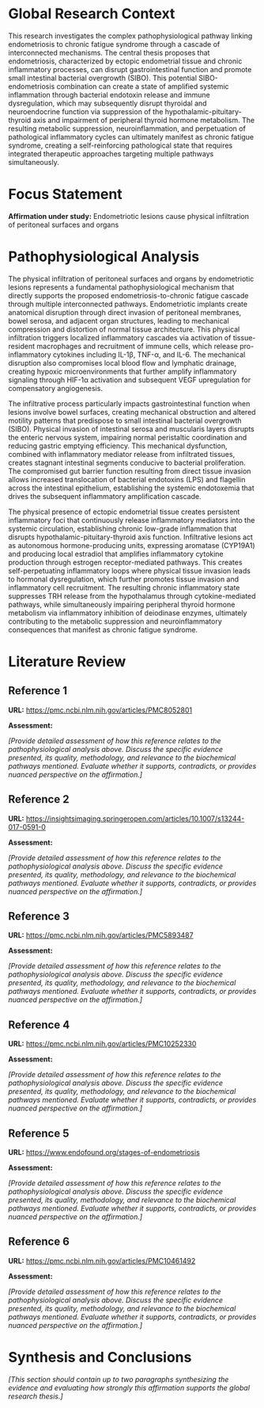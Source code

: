 # Global Research Context

This research investigates the complex pathophysiological pathway linking endometriosis to chronic fatigue syndrome through a cascade of interconnected mechanisms. The central thesis proposes that endometriosis, characterized by ectopic endometrial tissue and chronic inflammatory processes, can disrupt gastrointestinal function and promote small intestinal bacterial overgrowth (SIBO). This potential SIBO-endometriosis combination can create a state of amplified systemic inflammation through bacterial endotoxin release and immune dysregulation, which may subsequently disrupt thyroidal and neuroendocrine function via suppression of the hypothalamic-pituitary-thyroid axis and impairment of peripheral thyroid hormone metabolism. The resulting metabolic suppression, neuroinflammation, and perpetuation of pathological inflammatory cycles can ultimately manifest as chronic fatigue syndrome, creating a self-reinforcing pathological state that requires integrated therapeutic approaches targeting multiple pathways simultaneously.

# Focus Statement

**Affirmation under study:** Endometriotic lesions cause physical infiltration of peritoneal surfaces and organs

# Pathophysiological Analysis

The physical infiltration of peritoneal surfaces and organs by endometriotic lesions represents a fundamental pathophysiological mechanism that directly supports the proposed endometriosis-to-chronic fatigue cascade through multiple interconnected pathways. Endometriotic implants create anatomical disruption through direct invasion of peritoneal membranes, bowel serosa, and adjacent organ structures, leading to mechanical compression and distortion of normal tissue architecture. This physical infiltration triggers localized inflammatory cascades via activation of tissue-resident macrophages and recruitment of immune cells, which release pro-inflammatory cytokines including IL-1β, TNF-α, and IL-6. The mechanical disruption also compromises local blood flow and lymphatic drainage, creating hypoxic microenvironments that further amplify inflammatory signaling through HIF-1α activation and subsequent VEGF upregulation for compensatory angiogenesis.

The infiltrative process particularly impacts gastrointestinal function when lesions involve bowel surfaces, creating mechanical obstruction and altered motility patterns that predispose to small intestinal bacterial overgrowth (SIBO). Physical invasion of intestinal serosa and muscularis layers disrupts the enteric nervous system, impairing normal peristaltic coordination and reducing gastric emptying efficiency. This mechanical dysfunction, combined with inflammatory mediator release from infiltrated tissues, creates stagnant intestinal segments conducive to bacterial proliferation. The compromised gut barrier function resulting from direct tissue invasion allows increased translocation of bacterial endotoxins (LPS) and flagellin across the intestinal epithelium, establishing the systemic endotoxemia that drives the subsequent inflammatory amplification cascade.

The physical presence of ectopic endometrial tissue creates persistent inflammatory foci that continuously release inflammatory mediators into the systemic circulation, establishing chronic low-grade inflammation that disrupts hypothalamic-pituitary-thyroid axis function. Infiltrative lesions act as autonomous hormone-producing units, expressing aromatase (CYP19A1) and producing local estradiol that amplifies inflammatory cytokine production through estrogen receptor-mediated pathways. This creates self-perpetuating inflammatory loops where physical tissue invasion leads to hormonal dysregulation, which further promotes tissue invasion and inflammatory cell recruitment. The resulting chronic inflammatory state suppresses TRH release from the hypothalamus through cytokine-mediated pathways, while simultaneously impairing peripheral thyroid hormone metabolism via inflammatory inhibition of deiodinase enzymes, ultimately contributing to the metabolic suppression and neuroinflammatory consequences that manifest as chronic fatigue syndrome.

# Literature Review

## Reference 1

**URL:** https://pmc.ncbi.nlm.nih.gov/articles/PMC8052801

**Assessment:**

*[Provide detailed assessment of how this reference relates to the pathophysiological analysis above. Discuss the specific evidence presented, its quality, methodology, and relevance to the biochemical pathways mentioned. Evaluate whether it supports, contradicts, or provides nuanced perspective on the affirmation.]*

## Reference 2

**URL:** https://insightsimaging.springeropen.com/articles/10.1007/s13244-017-0591-0

**Assessment:**

*[Provide detailed assessment of how this reference relates to the pathophysiological analysis above. Discuss the specific evidence presented, its quality, methodology, and relevance to the biochemical pathways mentioned. Evaluate whether it supports, contradicts, or provides nuanced perspective on the affirmation.]*

## Reference 3

**URL:** https://pmc.ncbi.nlm.nih.gov/articles/PMC5893487

**Assessment:**

*[Provide detailed assessment of how this reference relates to the pathophysiological analysis above. Discuss the specific evidence presented, its quality, methodology, and relevance to the biochemical pathways mentioned. Evaluate whether it supports, contradicts, or provides nuanced perspective on the affirmation.]*

## Reference 4

**URL:** https://pmc.ncbi.nlm.nih.gov/articles/PMC10252330

**Assessment:**

*[Provide detailed assessment of how this reference relates to the pathophysiological analysis above. Discuss the specific evidence presented, its quality, methodology, and relevance to the biochemical pathways mentioned. Evaluate whether it supports, contradicts, or provides nuanced perspective on the affirmation.]*

## Reference 5

**URL:** https://www.endofound.org/stages-of-endometriosis

**Assessment:**

*[Provide detailed assessment of how this reference relates to the pathophysiological analysis above. Discuss the specific evidence presented, its quality, methodology, and relevance to the biochemical pathways mentioned. Evaluate whether it supports, contradicts, or provides nuanced perspective on the affirmation.]*

## Reference 6

**URL:** https://pmc.ncbi.nlm.nih.gov/articles/PMC10461492

**Assessment:**

*[Provide detailed assessment of how this reference relates to the pathophysiological analysis above. Discuss the specific evidence presented, its quality, methodology, and relevance to the biochemical pathways mentioned. Evaluate whether it supports, contradicts, or provides nuanced perspective on the affirmation.]*

# Synthesis and Conclusions

*[This section should contain up to two paragraphs synthesizing the evidence and evaluating how strongly this affirmation supports the global research thesis.]*

